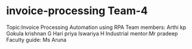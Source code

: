 # invoice-processing Team-4
Topic:Invoice Processing Automation using RPA
Team members:
Arthi kp
Gokula krishnan G
Hari priya 
Iswariya H
Industrial mentor:Mr pradeep
Faculty guide: Ms Aruna
